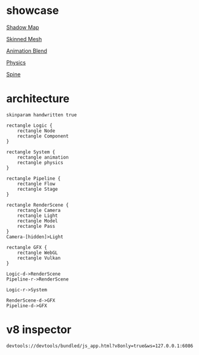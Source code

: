 # showcase

[Shadow Map](https://qingwabote.github.io/zero/projects/shadow/script/web/index.html)

[Skinned Mesh](https://qingwabote.github.io/zero/projects/skin/script/web/index.html)

[Animation Blend](https://qingwabote.github.io/zero/projects/animation/script/web/index.html)

[Physics](https://qingwabote.github.io/zero/projects/vehicle/script/web/index.html)

[Spine](https://qingwabote.github.io/zero/projects/spine/script/web/index.html)

# architecture

```plantuml
skinparam handwritten true

rectangle Logic {
    rectangle Node
    rectangle Component
}

rectangle System {
    rectangle animation
    rectangle physics
}

rectangle Pipeline {
    rectangle Flow
    rectangle Stage
}

rectangle RenderScene {
    rectangle Camera
    rectangle Light
    rectangle Model
    rectangle Pass
}
Camera-[hidden]>Light

rectangle GFX {
    rectangle WebGL
    rectangle Vulkan
}

Logic-d->RenderScene
Pipeline-r->RenderScene

Logic-r->System

RenderScene-d->GFX
Pipeline-d->GFX
```

# v8 inspector

```
devtools://devtools/bundled/js_app.html?v8only=true&ws=127.0.0.1:6086
```
